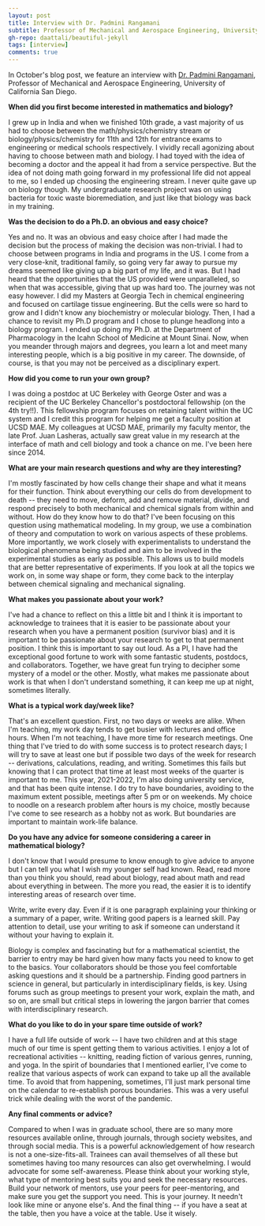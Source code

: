 ```yaml
---
layout: post
title: Interview with Dr. Padmini Rangamani
subtitle: Professor of Mechanical and Aerospace Engineering, University of California San Diego
gh-repo: daattali/beautiful-jekyll
tags: [interview]
comments: true
---
```


In October's blog post, we feature an interview with [Dr. Padmini Rangamani](https://sites.google.com/eng.ucsd.edu/prangamani/home?authuser=0), Professor of Mechanical and Aerospace Engineering, University of California San Diego.

**When did you first become interested in mathematics and biology?**

I grew up in India and when we finished 10th grade, a vast majority of us had to choose between the math/physics/chemistry stream or biology/physics/chemistry for 11th and 12th for entrance exams to engineering or medical schools respectively. I vividly recall agonizing about having to choose between math and biology. I had toyed with the idea of becoming a doctor and the appeal it had from a service perspective. But the idea of not doing math going forward in my professional life did not appeal to me, so I ended up choosing the engineering stream. I never quite gave up on biology though. My undergraduate research project was on using bacteria for toxic waste bioremediation, and just like that biology was back in my training.

**Was the decision to do a Ph.D. an obvious and easy choice?**

Yes and no. It was an obvious and easy choice after I had made the decision but the process of making the decision was non-trivial. I had to choose between programs in India and programs in the US. I come from a very close-knit, traditional family, so going very far away to pursue my dreams seemed like giving up a big part of my life, and it was. But I had heard that the opportunities that the US provided were unparalleled, so when that was accessible, giving that up was hard too. The journey was not easy however. I did my Masters at Georgia Tech in chemical engineering and focused on cartilage tissue engineering. But the cells were so hard to grow and I didn't know any biochemistry or molecular biology. Then, I had a chance to revisit my Ph.D program and I chose to plunge headlong into a biology program. I ended up doing my Ph.D. at the Department of Pharmacology in the Icahn School of Medicine at Mount Sinai. Now, when you meander through majors and degrees, you learn a lot and meet many interesting people, which is a big positive in my career. The downside, of course, is that you may not be perceived as a disciplinary expert.

**How did you come to run your own group?**

I was doing a postdoc at UC Berkeley with George Oster and was a recipient of the UC Berkeley Chancellor's postdoctoral fellowship (on the 4th try!!). This fellowship program focuses on retaining talent within the UC system and I credit this program for helping me get a faculty position at UCSD MAE. My colleagues at UCSD MAE, primarily my faculty mentor, the late Prof. Juan Lasheras, actually saw great value in my research at the interface of math and cell biology and took a chance on me. I've been here since 2014. 

**What are your main research questions and why are they interesting?**

I'm mostly fascinated by how cells change their shape and what it means for their function. Think about everything our cells do from development to death -- they need to move, deform, add and remove material, divide, and respond precisely to both mechanical and chemical signals from within and without. How do they know how to do that? I've been focusing on this question using mathematical modeling. In my group, we use a combination of theory and computation to work on various aspects of these problems. More importantly, we work closely with experimentalists to understand the biological phenomena being studied and aim to be involved in the experimental studies as early as possible. This allows us to build models that are better representative of experiments. If you look at all the topics we work on, in some way shape or form, they come back to the interplay between chemical signaling and mechanical signaling. 

**What makes you passionate about your work?**

I've had a chance to reflect on this a little bit and I think it is important to acknowledge to trainees that it is easier to be passionate about your research when you have a permanent position (survivor bias) and it is important to be passionate about your research to get to that permanent position. I think this is important to say out loud. As a PI, I have had the exceptional good fortune to work with some fantastic students, postdocs, and collaborators. Together, we have great fun trying to decipher some mystery of a model or the other. Mostly, what makes me passionate about work is that when I don't understand something, it can keep me up at night, sometimes literally. 

**What is a typical work day/week like?**

That's an excellent question. First, no two days or weeks are alike. When I'm teaching, my work day tends to get busier with lectures and office hours. When I'm not teaching, I have more time for research meetings. One thing that I've tried to do with some success is to protect research days; I will try to save at least one but if possible two days of the week for research -- derivations, calculations, reading, and writing. Sometimes this fails but knowing that I can protect that time at least most weeks of the quarter is important to me. This year, 2021-2022, I'm also doing university service, and that has been quite intense. I do try to have boundaries, avoiding to the maximum extent possible, meetings after 5 pm or on weekends. My choice to noodle on a research problem after hours is my choice, mostly because I've come to see research as a hobby not as work. But boundaries are important to maintain work-life balance. 

**Do you have any advice for someone considering a career in mathematical biology?**

I don't know that I would presume to know enough to give advice to anyone but I can tell you what I wish my younger self had known. Read, read more than you think you should, read about biology, read about math and read about everything in between. The more you read, the easier it is to identify interesting areas of research over time. 

Write, write every day. Even if it is one paragraph explaining your thinking or a summary of a paper, write. Writing good papers is a learned skill. Pay attention to detail, use your writing to ask if someone can understand it without your having to explain it.

Biology is complex and fascinating but for a mathematical scientist, the barrier to entry may be hard given how many facts you need to know to get to the basics. Your collaborators should be those you feel comfortable asking questions and it should be a partnership. Finding good partners in science in general, but particularly in interdisciplinary fields, is key. Using forums such as group meetings to present your work, explain the math, and so on, are small but critical steps in lowering the jargon barrier that comes with interdisciplinary research. 

**What do you like to do in your spare time outside of work?**

I have a full life outside of work -- I have two children and at this stage much of our time is spent getting them to various activities. I enjoy a lot of recreational activities -- knitting, reading fiction of various genres, running, and yoga. In the  spirit of boundaries that I mentioned earlier, I've come to realize that various aspects of work can expand to take up all the available time. To avoid that from happening, sometimes, I'll just mark personal time on the calendar to re-establish porous boundaries. This was a very useful trick while dealing with the worst of the pandemic. 

**Any final comments or advice?**

Compared to when I was in graduate school, there are so many more resources available online, through journals, through society websites, and through social media. This is a powerful acknowledgement of how research is not a one-size-fits-all. Trainees can avail themselves of all these but sometimes having too many resources can also get overwhelming. I would advocate for some self-awareness. Please think about your working style, what type of mentoring best suits you and seek the necessary resources. Build your network of mentors, use your peers for peer-mentoring, and make sure you get the support you need. This is your journey. It needn't look like mine or anyone else's. And the final thing -- if you have a seat at the table, then you have a voice at the table. Use it wisely. 
